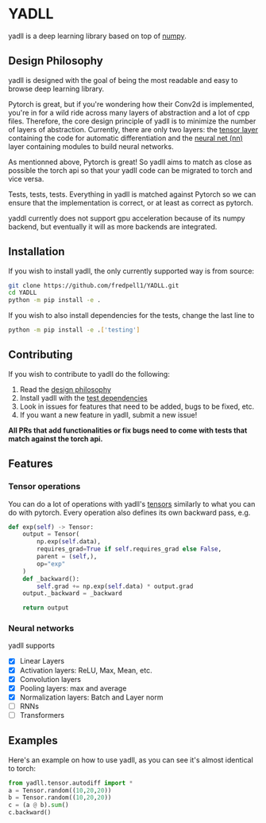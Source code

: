 # YADLL
yadll is a deep learning library based on top of [numpy](https://numpy.org/doc/stable/index.html).

## Design Philosophy
yadll is designed with the goal of being the most readable and easy to browse deep learning library. 

Pytorch is great, but if you're wondering how their Conv2d is implemented, you're in for a wild ride across many layers of abstraction and a lot of cpp files. Therefore, the core design principle of yadll is to minimize the number of layers of abstraction. Currently, there are only two layers: the [tensor layer](https://github.com/fredpell1/YADLL/blob/main/yadll/tensor/autodiff.py) containing the code for automatic differentiation and the [neural net (nn)](https://github.com/fredpell1/YADLL/tree/main/yadll/tensor/nn) layer containing modules to build neural networks.

As mentionned above, Pytorch is great! So yadll aims to match as close as possible the torch api so that your yadll code can be migrated to torch and vice versa.

Tests, tests, tests. Everything in yadll is matched against Pytorch so we can ensure that the implementation is correct, or at least as correct as pytorch. 

yaddl currently does not support gpu acceleration because of its numpy backend, but eventually it will as more backends are integrated.

## Installation
If you wish to install yadll, the only currently supported way is from source:
```sh
git clone https://github.com/fredpell1/YADLL.git
cd YADLL
python -m pip install -e .
```
If you wish to also install dependencies for the tests, change the last line to
```sh
python -m pip install -e .['testing']
```
## Contributing
If you wish to contribute to yadll do the following: 

1. Read the [design philosophy](#design-philosophy)
2. Install yadll with the [test dependencies](#installation)
3. Look in issues for features that need to be added, bugs to be fixed, etc.
4. If you want a new feature in yadll, submit a new issue!

**All PRs that add functionalities or fix bugs need to come with tests that match against the torch api.**

## Features

### Tensor operations
You can do a lot of operations with yadll's [tensors](https://github.com/fredpell1/YADLL/blob/main/yadll/tensor/autodiff.py) similarly to what you can do with pytorch. Every operation also defines its own backward pass, e.g.
```python
def exp(self) -> Tensor:
    output = Tensor(
        np.exp(self.data),
        requires_grad=True if self.requires_grad else False,
        parent = (self,),
        op="exp"
    )
    def _backward():
        self.grad += np.exp(self.data) * output.grad
    output._backward = _backward

    return output
```

### Neural networks
yadll supports 
- [x] Linear Layers 
- [x] Activation layers: ReLU, Max, Mean, etc.
- [x] Convolution layers
- [x] Pooling layers: max and average
- [x] Normalization layers: Batch and Layer norm
- [ ] RNNs
- [ ] Transformers

## Examples
Here's an example on how to use yadll, as you can see it's almost identical to torch:
```python
from yadll.tensor.autodiff import *
a = Tensor.random((10,20,20))
b = Tensor.random((10,20,20))
c = (a @ b).sum()
c.backward()
```
